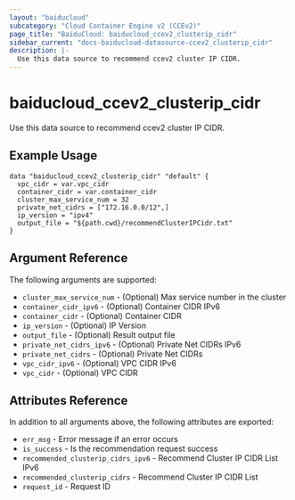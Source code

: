 ```yaml
---
layout: "baiducloud"
subcategory: "Cloud Container Engine v2 (CCEv2)"
page_title: "BaiduCloud: baiducloud_ccev2_clusterip_cidr"
sidebar_current: "docs-baiducloud-datasource-ccev2_clusterip_cidr"
description: |-
  Use this data source to recommend ccev2 cluster IP CIDR.
---
```


# baiducloud_ccev2_clusterip_cidr

Use this data source to recommend ccev2 cluster IP CIDR.

## Example Usage

```hcl
data "baiducloud_ccev2_clusterip_cidr" "default" {
  vpc_cidr = var.vpc_cidr
  container_cidr = var.container_cidr
  cluster_max_service_num = 32
  private_net_cidrs = ["172.16.0.0/12",]
  ip_version = "ipv4"
  output_file = "${path.cwd}/recommendClusterIPCidr.txt"
}
```

## Argument Reference

The following arguments are supported:

* `cluster_max_service_num` - (Optional) Max service number in the cluster
* `container_cidr_ipv6` - (Optional) Container CIDR IPv6
* `container_cidr` - (Optional) Container CIDR
* `ip_version` - (Optional) IP Version
* `output_file` - (Optional) Result output file
* `private_net_cidrs_ipv6` - (Optional) Private Net CIDRs IPv6
* `private_net_cidrs` - (Optional) Private Net CIDRs
* `vpc_cidr_ipv6` - (Optional) VPC CIDR IPv6
* `vpc_cidr` - (Optional) VPC CIDR

## Attributes Reference

In addition to all arguments above, the following attributes are exported:

* `err_msg` - Error message if an error occurs
* `is_success` - Is the recommendation request success
* `recommended_clusterip_cidrs_ipv6` - Recommend Cluster IP CIDR List IPv6
* `recommended_clusterip_cidrs` - Recommend Cluster IP CIDR List
* `request_id` - Request ID


